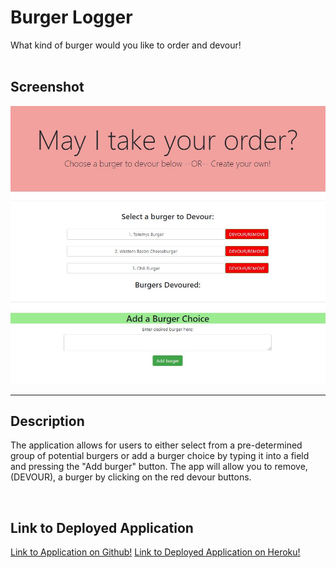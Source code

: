 
# Burger Logger

What kind of burger would you like to order and devour!
<br>
<br>

## Screenshot

![Image](/screenshot.JPG)

<hr>

## Description

The application allows for users to either select from a pre-determined group of potential burgers or add a burger choice by typing it into a field and pressing the "Add burger" button. The app will allow you to remove, (DEVOUR), a burger by clicking on the red devour buttons.

<br>

## Link to Deployed Application

<a href="https://github.com/scotwoodland/Burger_Logger"> Link to Application on Github!</a>
<a href="https://hidden-reef-56017.herokuapp.com/"> Link to Deployed Application on Heroku!</a>
